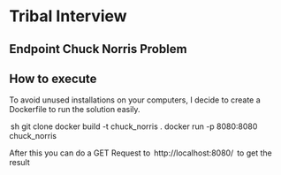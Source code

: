 # Tribal Interview
## Endpoint Chuck Norris Problem

## How to execute
To avoid unused installations on your computers, I decide to create a Dockerfile to run the solution easily.

⁠ sh
git clone
docker build -t chuck_norris .
docker run -p 8080:8080 chuck_norris
 ⁠

After this you can do a GET Request to ⁠ http://localhost:8080/ ⁠ to get the result